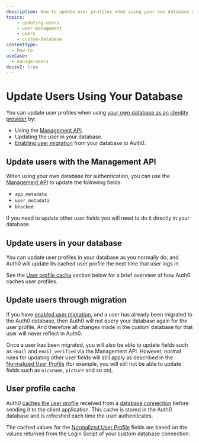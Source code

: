 ```yaml
---
description: How to update user profiles when using your own database as an identity provider.
topics:
    - updating-users
    - user-management
    - users
    - custom-database
contentType:
  - how-to
useCase:
  - manage-users
docsv2: true
---
```


# Update Users Using Your Database

You can update user profiles when using [your own database as an identity provider](/connections/database/custom-db) by:

* Using the [Management API](/api/management/v2#!/Users/patch_users_by_id).
* Updating the user in your database.
* [Enabling user migration](/users/migrations/automatic) from your database to Auth0.

## Update users with the Management API

When using your own database for authentication, you can use the [Management API](/api/management/v2) to update the following fields:

* `app_metadata`
* `user_metadata`
* `blocked`

If you need to update other user fields you will need to do it directly in your database.

## Update users in your database

You can update user profiles in your database as you normally do, and Auth0 will update its cached user profile the next time that user logs in.

See the [User profile cache](#user-profile-cache) section below for a brief overview of how Auth0 caches user profiles.

## Update users through migration

If you have [enabled user migration](/connections/database/migrating), and a user has already been migrated to the Auth0 database, then Auth0 will not query your database again for the user profile. And therefore all changes made in the custom database for that user will never reflect in Auth0.

Once a user has been migrated, you will also be able to update fields such as `email` and `email_verified` via the Management API. However, normal rules for updating other user fields will still apply as described in the [Normalized User Profile](/user-profile/normalized) (for example, you will still not be able to update fields such as `nickname`, `picture` and so on).

## User profile cache

Auth0 [caches the user profile](/user-profile/user-profile-details#caching-of-the-user-profile-in-auth0) received from a [database connection](/connections/database) before sending it to the client application. This cache is stored in the Auth0 database and is refreshed each time the user authenticates.

The cached values for the [Normalized User Profile](/user-profile/normalized) fields are based on the values returned from the Login Script of your custom database connection.
